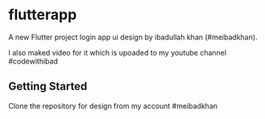 # flutterapp

A new Flutter project login app ui design by ibadullah khan (#meibadkhan). 

I also maked video for it which is upoaded to my youtube channel #codewithibad


## Getting Started
Clone the repository for design from my account #meibadkhan
 

